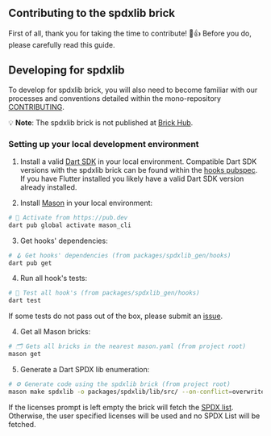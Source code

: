 ## Contributing to the spdxlib brick

First of all, thank you for taking the time to contribute! 🎉👍 Before you do, please carefully read this guide.

## Developing for spdxlib

To develop for spdxlib brick, you will also need to become familiar with our processes and conventions detailed within the mono-repository [CONTRIBUTING](../../CONTRIBUTING.md).

💡 **Note**: The spdxlib brick is not published at [Brick Hub](brickhub.dev).

### Setting up your local development environment

1. Install a valid [Dart SDK](https://dart.dev/get-dart) in your local environment. Compatible Dart SDK versions with the spdxlib brick can be found within the [hooks pubspec](hooks/pubspec.yaml). If you have Flutter installed you likely have a valid Dart SDK version already installed.

2. Install [Mason](https://github.com/felangel/mason/tree/master/packages/mason_cli#installation) in your local environment:

```sh
# 🎯 Activate from https://pub.dev
dart pub global activate mason_cli
```

3. Get hooks' dependencies:

```sh
# 🪝 Get hooks' dependencies (from packages/spdxlib_gen/hooks)
dart pub get
```

4. Run all hook's tests:

```sh
# 🧪 Test all hook's (from packages/spdxlib_gen/hooks)
dart test
```

If some tests do not pass out of the box, please submit an [issue](https://github.com/alestiago/license_lens/issues/new/choose).

4. Get all Mason bricks:

```sh
# 🗂 Gets all bricks in the nearest mason.yaml (from project root)
mason get
```

5. Generate a Dart SPDX lib enumeration:

```sh
# ⚙️ Generate code using the spdxlib brick (from project root)
mason make spdxlib -o packages/spdxlib/lib/src/ --on-conflict=overwrite 
```

If the licenses prompt is left empty the brick will fetch the [SPDX list](https://github.com/spdx/license-list-data/tree/main/json/details). Otherwise, the user specified licenses will be used and no SPDX List will be fetched.
